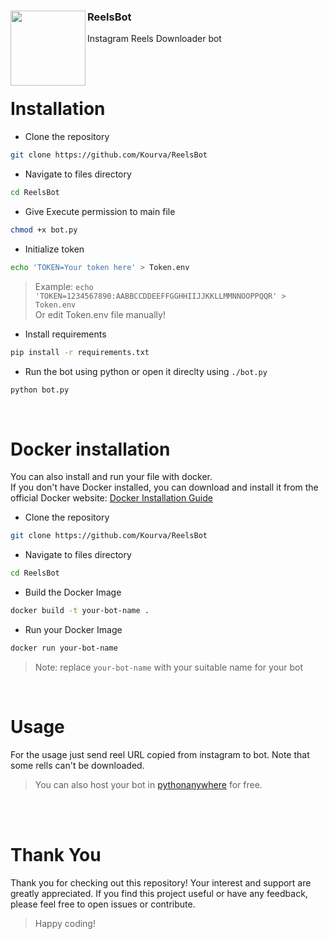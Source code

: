 <h3 align=left>
    <img align="left" src="https://www.pngmart.com/files/13/Instagram-Logo-Transparent-Images-PNG.png" width=120 />
    <h3><b>ReelsBot</b></h3>
    <p>Instagram Reels Downloader bot</p>
</h3>
<br><br>

# Installation
+ Clone the repository
```bash
git clone https://github.com/Kourva/ReelsBot
```
+ Navigate to files directory
```bash
cd ReelsBot
```
+ Give Execute permission to main file
```bash
chmod +x bot.py
```
+ Initialize token
```bash
echo 'TOKEN=Your token here' > Token.env
```
> Example: `echo 'TOKEN=1234567890:AABBCCDDEEFFGGHHIIJJKKLLMMNNOOPPQQR' > Token.env`                                       
> Or edit Token.env file manually!
+ Install requirements
```bash
pip install -r requirements.txt
```
+ Run the bot using python or open it direclty using `./bot.py`
```bash
python bot.py
```

<br>

# Docker installation
You can also install and run your file with docker. <br>
If you don't have Docker installed, you can download and install it from the official Docker website: [Docker Installation Guide](https://docs.docker.com/get-docker/)
+ Clone the repository
```bash
git clone https://github.com/Kourva/ReelsBot
```
+ Navigate to files directory
```bash
cd ReelsBot
``` 
+ Build the Docker Image
```bash
docker build -t your-bot-name .
```
+ Run your Docker Image
```bash
docker run your-bot-name
```
> Note: replace `your-bot-name` with your suitable name for your bot

<br>

# Usage
For the usage just send reel URL copied from instagram to bot. Note that some rells can't be downloaded.
> You can also host your bot in [pythonanywhere](https://www.pythonanywhere.com) for free.

<br><br>

# Thank You
Thank you for checking out this repository! Your interest and support are greatly appreciated. If you find this project useful or have any feedback, please feel free to open issues or contribute.
> Happy coding!

